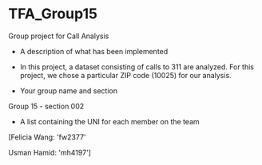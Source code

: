 # TFA_Group15
Group project for Call Analysis

- A description of what has been implemented

- In this project, a dataset consisting of calls to 311 are analyzed. For this project, we chose a       particular ZIP code (10025) for our analysis. 

- Your group name and section

Group 15 - section 002

- A list containing the UNI for each member on the team

[Felicia Wang: 'fw2377'

Usman Hamid: 'mh4197']